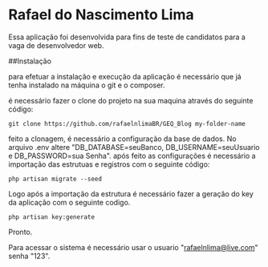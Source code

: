 # Rafael do Nascimento Lima


Essa aplicação foi desenvolvida para fins de teste de candidatos para a vaga de desenvolvedor web.

##Instalação

para efetuar a instalação e execução da aplicação é necessário que já tenha instalado na máquina o git e o composer.

é necessário fazer o clone do projeto na sua maquina através do seguinte código:

```
git clone https://github.com/rafaelnlimaBR/GEQ_Blog my-folder-name
```

feito a clonagem, é necessário a configuração da base de dados.
No arquivo .env altere "DB_DATABASE=seuBanco, DB_USERNAME=seuUsuario e DB_PASSWORD=sua Senha".
após feito as configurações é necessário a importação das estrutuas e registros com o seguinte código:

```
php artisan migrate --seed
```
Logo após a importação da estrutura é necessário fazer a geração do key da aplicação com o seguinte codigo.

```
php artisan key:generate
```

Pronto.

Para acessar o sistema é necessário usar o usuario "rafaelnlima@live.com" senha "123".